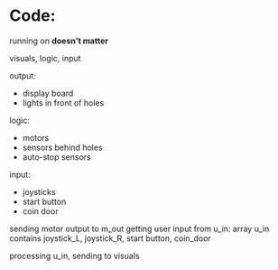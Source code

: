 # Code:

running on __doesn't matter__

visuals, logic, input

output:
* display board
* lights in front of holes 

logic:
* motors
* sensors behind holes
* auto-stop sensors

input:
* joysticks
* start button
* coin door




sending motor output to m_out
getting user input from u_in: array
    u_in contains joystick_L, joystick_R, start button, coin_door

processing u_in, sending to visuals
